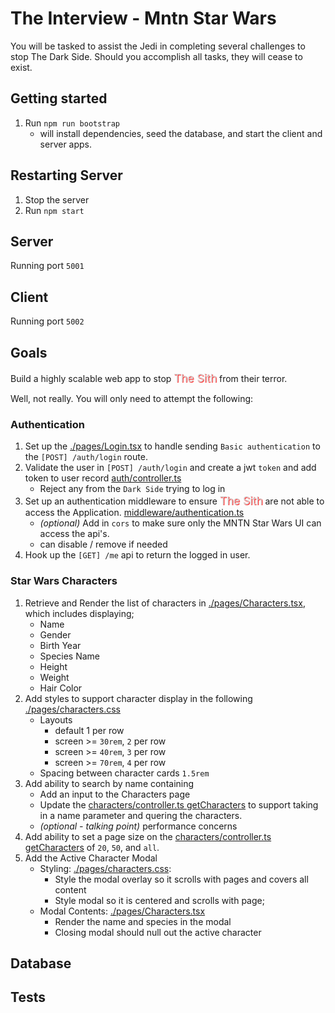 # The Interview - Mntn Star Wars

You will be tasked to assist the Jedi in completing several challenges to stop The Dark Side.  Should you accomplish all tasks, they will cease to exist.

## Getting started
1. Run `npm run bootstrap`
    - will install dependencies, seed the database, and start the client and server apps.

## Restarting Server
1. Stop the server
2. Run `npm start`

## Server
Running port `5001`

## Client
Running port `5002`

## Goals
Build a highly scalable web app  to stop <span style="color: lightgray; text-shadow: 1px 1px 1px red;font-size:1.1rem;">The Sith</span> from their terror.

Well, not really.  You will only need to attempt the following:

### Authentication
1. Set up the [./pages/Login.tsx](./pages/Login.tsx) to handle sending `Basic authentication` to the `[POST] /auth/login` route.
2. Validate the user in `[POST] /auth/login` and create a jwt `token` and add token to user record [auth/controller.ts](../../server/auth/controller.ts)
    - Reject any from the `Dark Side` trying to log in
3. Set up an authentication middleware to ensure <span style="color: lightgray; text-shadow: 1px 1px 1px red;font-size:1.1rem;">The Sith</span> are not able to access the Application. [middleware/authentication.ts](../../server/middleware/authentication.ts)
    - _(optional)_ Add in `cors` to make sure only the MNTN Star Wars UI can access the api's.
    - can disable / remove if needed
4. Hook up the `[GET] /me` api to return the logged in user.

### Star Wars Characters
1. Retrieve and Render the list of characters in [./pages/Characters.tsx](./pages/Characters.tsx), which includes displaying;
    - Name
    - Gender
    - Birth Year
    - Species Name
    - Height
    - Weight
    - Hair Color
2. Add styles to support character display in the following [./pages/characters.css](./pages/characters.css)
    - Layouts
      - default 1 per row
      - screen >= `30rem`, `2` per row
      - screen >= `40rem`, `3` per row
      - screen >= `70rem`, `4` per row
    - Spacing between character cards `1.5rem`
3. Add ability to search by name containing
    - Add an input to the Characters page
    - Update the [characters/controller.ts getCharacters](../../server/characters/controller.ts) to support taking in a name parameter and quering the characters.
    - _(optional - talking point)_ performance concerns
4. Add ability to set a page size on the [characters/controller.ts getCharacters](../../server/characters/controller.ts) of `20`, `50`, and `all`.
5. Add the Active Character Modal
    - Styling: [./pages/characters.css](./pages/characters.css):
        - Style the modal overlay so it scrolls with pages and covers all content
        - Style modal so it is centered and scrolls with page;
    - Modal Contents: [./pages/Characters.tsx](./pages/Characters.tsx)
        - Render the name and species in the modal
        - Closing modal should null out the active character

## Database

## Tests
